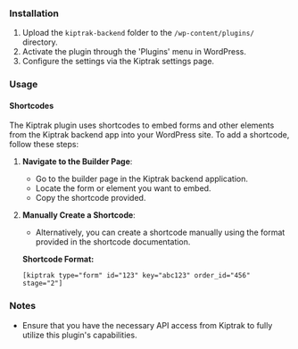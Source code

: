 ### Installation

1. Upload the `kiptrak-backend` folder to the `/wp-content/plugins/` directory.
2. Activate the plugin through the 'Plugins' menu in WordPress.
3. Configure the settings via the Kiptrak settings page.

### Usage

#### **Shortcodes**

The Kiptrak plugin uses shortcodes to embed forms and other elements from the Kiptrak backend app into your WordPress site. To add a shortcode, follow these steps:

1. **Navigate to the Builder Page**:

   - Go to the builder page in the Kiptrak backend application.
   - Locate the form or element you want to embed.
   - Copy the shortcode provided.

2. **Manually Create a Shortcode**:

   - Alternatively, you can create a shortcode manually using the format provided in the shortcode documentation.

   **Shortcode Format:**

   ```plaintext
   [kiptrak type="form" id="123" key="abc123" order_id="456" stage="2"]
   ```

### Notes

- Ensure that you have the necessary API access from Kiptrak to fully utilize this plugin's capabilities.
